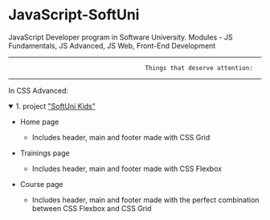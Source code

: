 # JavaScript-SoftUni
JavaScript Developer program in Software University. Modules - JS Fundamentals, JS Advanced, JS Web, Front-End Development
__________________________________________________________________________________________________________________________
                                          Things that deserve attention:
__________________________________________________________________________________________________________________________

In CSS Advanced:
<!-- PAGE CONTENT -->
<details open="open">
  <summary> 
    1. project <a href="https://github.com/anitanenova/JavaScript-SoftUni/tree/main/CSS_Advanced/softuni-kids">"SoftUni Kids"
  </a></summary>
  <ul>
    <li>Home page
      <ul>
        <li><p>Includes header, main and footer made with CSS Grid</p></li>
      </ul>
    </li>
    <li>Trainings page
      <ul>
        <li><p>Includes header, main and footer made with CSS Flexbox</p></li>
      </ul>
    </li>
     <li>Course page
      <ul>
        <li><p>Includes header, main and footer made with the perfect combination between CSS Flexbox and CSS Grid</p></li>
      </ul>
    </li>
  </ul>
</details>
